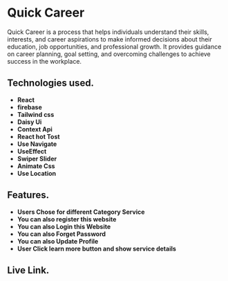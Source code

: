 #  Quick Career

 Quick Career is a process that helps individuals understand their skills, interests, and career aspirations to make informed decisions about their education, job opportunities, and professional growth. It provides guidance on career planning, goal setting, and overcoming challenges to achieve success in the workplace.

## Technologies used.

- **React**
- **firebase**
- **Tailwind css**
- **Daisy Ui**
- **Context Api**
- **React hot Tost**
- **Use Navigate**
- **UseEffect**
- **Swiper Slider**
- **Animate Css**
- **Use Location**

## Features.

- **Users Chose  for different Category Service**
- **You can also register this website**
- **You can also Login this Website**
- **You can also Forget Password**
- **You can also Update Profile**
- **User Click learn more button and show service details**


## Live Link.

### 


